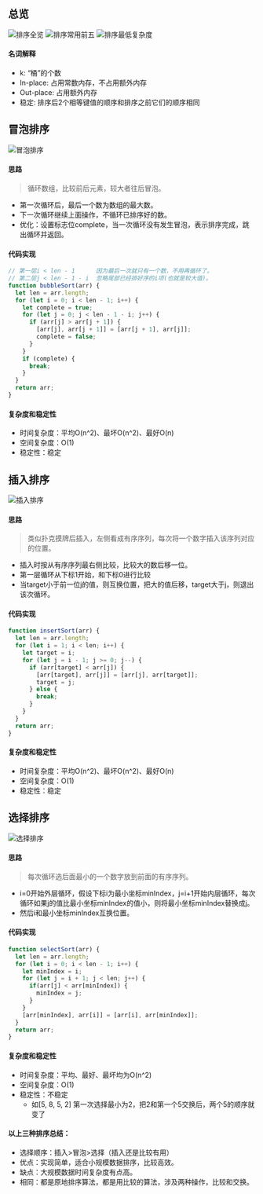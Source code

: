 ## 总览
![排序全览](./img/algo-sort-all.jpg)
![排序常用前五](./img/algo-sort-top5.jpg)
![排序最低复杂度](./img/algo-sort-fast.jpg)

#### 名词解释
- k: “桶”的个数
- In-place: 占用常数内存，不占用额外内存
- Out-place: 占用额外内存
- 稳定: 排序后2个相等键值的顺序和排序之前它们的顺序相同

## 冒泡排序
![冒泡排序](./img/algo-sort-bubble.gif)
#### 思路
> 循环数组，比较前后元素，较大者往后冒泡。

- 第一次循环后，最后一个数为数组的最大数。
- 下一次循环继续上面操作，不循环已排序好的数。
- 优化：设置标志位complete，当一次循环没有发生冒泡，表示排序完成，跳出循环并返回。

#### 代码实现
  ```js
  // 第一层i < len - 1      因为最后一次就只有一个数，不用再循环了。
  // 第二层j < len - 1 - i  忽略尾部已经排好序的i项(也就是较大值)。
  function bubbleSort(arr) {
    let len = arr.length;
    for (let i = 0; i < len - 1; i++) {
      let complete = true;
      for (let j = 0; j < len - 1 - i; j++) {
        if (arr[j] > arr[j + 1]) {
          [arr[j], arr[j + 1]] = [arr[j + 1], arr[j]];
          complete = false;
        }
      }
      if (complete) {
        break;
      }
    }
    return arr;
  }
  ```

#### 复杂度和稳定性

- 时间复杂度：平均O(n^2)、最坏O(n^2)、最好O(n)
- 空间复杂度：O(1)
- 稳定性：稳定

## 插入排序
![插入排序](./img/algo-sort-insert.gif)
#### 思路
> 类似扑克摸牌后插入，左侧看成有序序列，每次将一个数字插入该序列对应的位置。

- 插入时按从有序序列最右侧比较，比较大的数后移一位。
- 第一层循环从下标1开始，和下标0进行比较
- 当target小于前一位j的值，则互换位置，把大的值后移，target大于j，则退出该次循环。

#### 代码实现
  ```js
  function insertSort(arr) {
    let len = arr.length;
    for (let i = 1; i < len; i++) {
      let target = i;
      for (let j = i - 1; j >= 0; j--) {
        if (arr[target] < arr[j]) {
          [arr[target], arr[j]] = [arr[j], arr[target]];
          target = j;
        } else {
          break;
        }
      }
    }
    return arr;
  }
  ```

#### 复杂度和稳定性

- 时间复杂度：平均O(n^2)、最坏O(n^2)、最好O(n)
- 空间复杂度：O(1)
- 稳定性：稳定

## 选择排序
![选择排序](./img/algo-sort-select.gif)

#### 思路
> 每次循环选后面最小的一个数字放到前面的有序序列。

- i=0开始外层循环，假设下标i为最小坐标minIndex，j=i+1开始内层循环，每次循环如果j的值比最小坐标minIndex的值小，则将最小坐标minIndex替换成j。
- 然后i和最小坐标minIndex互换位置。

#### 代码实现
  ```js
  function selectSort(arr) {
    let len = arr.length;
    for (let i = 0; i < len - 1; i++) {
      let minIndex = i;
      for (let j = i + 1; j < len; j++) {
        if(arr[j] < arr[minIndex]) {
          minIndex = j;
        }
      }
      [arr[minIndex], arr[i]] = [arr[i], arr[minIndex]];
    }
    return arr;
  }
  ```

#### 复杂度和稳定性

- 时间复杂度：平均、最好、最坏均为O(n^2)
- 空间复杂度：O(1)
- 稳定性：不稳定
  - 如[5, 8, 5, 2] 第一次选择最小为2，把2和第一个5交换后，两个5的顺序就变了

#### 以上三种排序总结：

- 选择顺序：插入>冒泡>选择（插入还是比较有用）
- 优点：实现简单，适合小规模数据排序，比较高效。
- 缺点：大规模数据时间复杂度有点高。
- 相同：都是原地排序算法，都是用比较的算法，涉及两种操作，比较和交换。